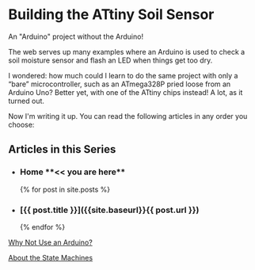 # Building the ATtiny Soil Sensor
An "Arduino" project without the Arduino!

The web serves up many examples where an Arduino is used to check a soil moisture sensor and flash an LED when things get too dry. 

I wondered: how much could I learn to do the same project with only a &ldquo;bare&rdquo; microcontroller, such as an ATmega328P pried loose from an Arduino Uno? Better yet, with one of the ATtiny chips instead! A lot, as it turned out. 

Now I'm writing it up. You can read the following articles in any order you choose:

## Articles in this Series
<ul>
  <li><h3>Home **<< you are here**</h3></li>  
  {% for post in site.posts %}
    <li>
      <!-- <h3><a href="{{site.baseurl}}{{ post.url }}">{{ post.title }}</a></h3> -->
      <h3>[{{ post.title }}]({{site.baseurl}}{{ post.url }})</h3>
    </li>
  {% endfor %}
</ul>

[Why Not Use an Arduino?](https://iowadave.github.io/ATtiny_Soil_Sentinel/posts/2022-06-25-why-not-use-an-arduino)

[About the State Machines](https://iowadave.github.io/ATtiny_Soil_Sentinel/posts/2022-06-28-about-the-state-machines)
